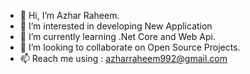 - 👋 Hi, I’m Azhar Raheem.
- 👀 I’m interested in developing New Application
- 🌱 I’m currently learning .Net Core and Web Api.
- 💞️ I’m looking to collaborate on Open Source Projects.
- 📫 Reach me using : azharraheem992@gmail.com

<!---
AzharRaheem/AzharRaheem is a ✨ special ✨ repository because its `README.md` (this file) appears on your GitHub profile.
You can click the Preview link to take a look at your changes.
--->

